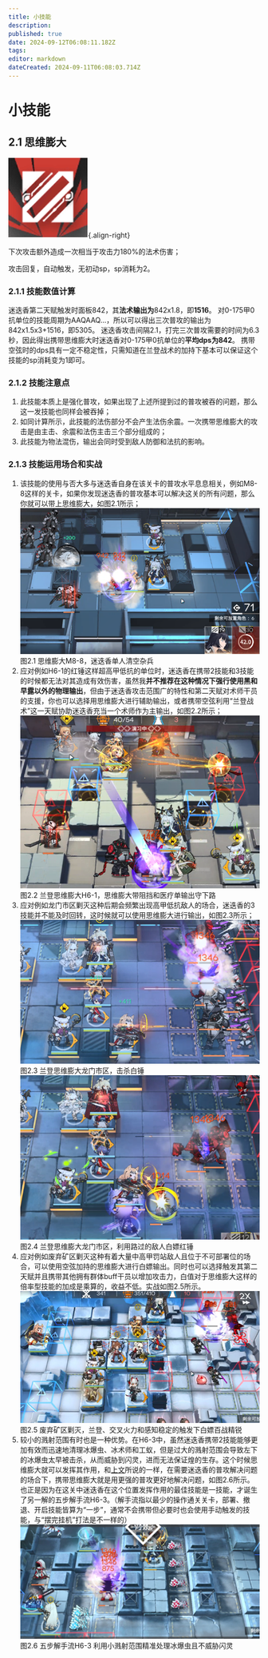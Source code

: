 ```yaml
---
title: 小技能
description: 
published: true
date: 2024-09-12T06:08:11.182Z
tags: 
editor: markdown
dateCreated: 2024-09-11T06:08:03.714Z
---
```


# 小技能
## 2.1 思维膨大

![思维膨大.png](/迷迭香使用说明书-附件/思维膨大.png){.align-right}

下次攻击额外造成一次相当于攻击力180%的法术伤害；

攻击回复，自动触发，无初动sp，sp消耗为2。

### 2.1.1 技能数值计算
迷迭香第二天赋触发时面板842，其**法术输出为**842x1.8，即**1516**。
对0-175甲0抗单位的技能周期为AAQAAQ...，所以可以得出三次普攻的输出为842x1.5x3+1516，即5305。
迷迭香攻击间隔2.1，打完三次普攻需要的时间为6.3秒，因此得出携带思维膨大时迷迭香对0-175甲0抗单位的**平均dps为842**。
携带空弦时的dps具有一定不稳定性，只需知道在兰登战术的加持下基本可以保证这个技能的sp消耗变为1即可。

### 2.1.2 技能注意点
1. 此技能本质上是强化普攻，如果出现了上述所提到过的普攻被吞的问题，那么这一发技能也同样会被吞掉；
2. 如同计算所示，此技能的法伤部分不会产生法伤余震。一次携带思维膨大的攻击是由主击、余震和法伤主击三个部分组成的；
3. 此技能为物法混伤，输出会同时受到敌人防御和法抗的影响。

### 2.1.3 技能运用场合和实战 
1. 该技能的使用与否大多与迷迭香自身在该关卡的普攻水平息息相关，例如M8-8这样的关卡，如果你发现迷迭香的普攻基本可以解决这关的所有问题，那么你就可以带上思维膨大，如图2.1所示；
	![图2.1 思维膨大M8-8，迷迭香单人清空杂兵](/迷迭香使用说明书-附件/2.1.png)
	图2.1 思维膨大M8-8，迷迭香单人清空杂兵
2. 应对例如H6-1的红锤这样超高甲低抗的单位时，迷迭香在携带2技能和3技能的时候都无法对其造成有效伤害，虽然我**并不推荐在这种情况下强行使用黑和早露以外的物理输出**，但由于迷迭香攻击范围广的特性和第二天赋对术师干员的支援，你也可以选择用思维膨大进行辅助输出，或者携带空弦利用“兰登战术”这一天赋协助迷迭香充当一个术师作为主输出，如图2.2所示；
	![图2.2 兰登思维膨大H6-1，思维膨大带阻挡和医疗单输出守下路](/迷迭香使用说明书-附件/2.2.png)
	图2.2 兰登思维膨大H6-1，思维膨大带阻挡和医疗单输出守下路
3. 应对例如龙门市区剿灭这种后期会频繁出现高甲低抗敌人的场合，迷迭香的3技能并不能及时回转，这时候就可以使用思维膨大进行输出，如图2.3所示；
	![图2.3 兰登思维膨大龙门市区，击杀白锤](/迷迭香使用说明书-附件/2.3.png)
	图2.3 兰登思维膨大龙门市区，击杀白锤
	![图2.4 兰登思维膨大龙门市区，利用路过的敌人白嫖红锤](/迷迭香使用说明书-附件/2.4.png)
	图2.4 兰登思维膨大龙门市区，利用路过的敌人白嫖红锤
4. 应对例如废弃矿区剿灭这种有着大量中高甲罚站敌人且位于不可部署位的场合，可以使用空弦加持的思维膨大进行白嫖输出。同时也可以选择触发其第二天赋并且携带其他拥有群体buff干员以增加攻击力，白值对于思维膨大这样的倍率型技能的加成是乘算的，收益不低。实战如图2.5所示。
	![图2.5 废弃矿区剿灭，兰登、交叉火力和感知稳定的触发下白嫖百战精锐](/迷迭香使用说明书-附件/2.5.png)
	图2.5 废弃矿区剿灭，兰登、交叉火力和感知稳定的触发下白嫖百战精锐
5. 较小的溅射范围有时也是一种优势。在H6-3中，虽然迷迭香携带2技能能够更加有效而迅速地清理冰爆虫、冰术师和工蚁，但是过大的溅射范围会导致左下的冰爆虫太早被击杀，从而威胁到闪灵，进而无法保证煌的生存。这个时候思维膨大就可以发挥其作用，和[上文](#技能注意点)所说的一样，在需要迷迭香的普攻解决问题的场合下，携带思维膨大就是用更强的普攻更好地解决问题，如图2.6所示。也正是因为在这关中迷迭香在这个位置发挥作用的最佳技能是一技能，才诞生了另一解的五步解手流H6-3。（解手流指以最少的操作通关关卡，部署、撤退、开启技能皆算为“一步”，通常不会携带但必要时也会使用手动触发的技能，与“摆完挂机”打法是不一样的）
	![图2.6 五步解手流H6-3 利用小溅射范围精准处理冰爆虫且不威胁闪灵](/迷迭香使用说明书-附件/2.6.png)
	图2.6 五步解手流H6-3 利用小溅射范围精准处理冰爆虫且不威胁闪灵